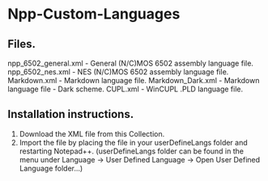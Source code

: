 # Npp-Custom-Languages

## Files.

npp_6502_general.xml	-	General (N/C)MOS 6502 assembly language file.                                                                                                                     
npp_6502_nes.xml		-	NES (N/C)MOS 6502 assembly language file.
Markdown.xml            -   Markdown language file.
Markdown_Dark.xml		-   Markdown language file - Dark scheme.
CUPL.xml                -   WinCUPL .PLD language file.

## Installation instructions.

1. Download the XML file from this Collection.
2. Import the file by placing the file in your userDefineLangs folder and restarting Notepad++.
(userDefineLangs folder can be found in the menu under Language -> User Defined Language -> Open User Defined Language folder...)
